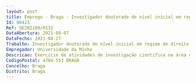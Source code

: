 ```yaml
--- 
layout: post
title: Emprego - Braga - Investigador doutorado de nível inicial em regime de direito privado - CTTI-58/2021-CEB (01)
Id: 89423
Ref: OE202108/0132
DataAbertura: 2021-08-07
DataFecho: 2021-08-27
Trabalho: Investigador doutorado de nível inicial em regime de direito privado - CTTI-58/2021-CEB (01)
Empregador: Universidade do Minho
Descricao: Exercício de atividades de investigação científica na área científica de Biotecnologia Médica, no âmbito do projeto AntiSense4CandiB   Aplicação de oligómeros antisense para controlar a formação de biofilmes de espécies de Candida em superfícies médicas, ref.ª POCI 01 0145 FEDER 028893.
CodigoPostal: 4704-553 BRAGA
Concelho: Braga
Distrito: Braga
--- 
```

